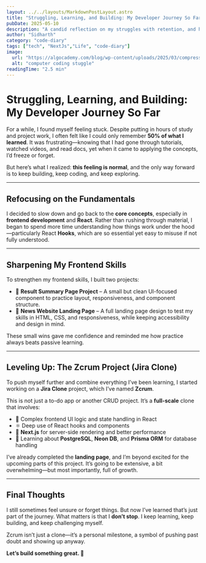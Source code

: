 ```yaml
---
layout: ../../layouts/MarkdownPostLayout.astro
title: "Struggling, Learning, and Building: My Developer Journey So Far"
pubDate: 2025-05-10
description: "A candid reflection on my struggles with retention, and how building projects like Zcrum (a Jira clone) is helping me grow as a frontend and React developer"
author: "Sidharth"
category: "code-diary"
tags: ["tech", "NextJs","Life", "code-diary"]
image:
  url: "https://algocademy.com/blog/wp-content/uploads/2025/03/compressed_image-167-1024x585.webp"
  alt: "computer coding stuggle"
readingTime: "2.5 min"
---
```


# Struggling, Learning, and Building: My Developer Journey So Far

For a while, I found myself feeling stuck. Despite putting in hours of study and project work, I often felt like I could only remember **50% of what I learned**. It was frustrating—knowing that I had gone through tutorials, watched videos, and read docs, yet when it came to applying the concepts, I’d freeze or forget.

But here’s what I realized: **this feeling is normal**, and the only way forward is to keep building, keep coding, and keep exploring.

---

## Refocusing on the Fundamentals

I decided to slow down and go back to the **core concepts**, especially in **frontend development** and **React**. Rather than rushing through material, I began to spend more time understanding how things work under the hood—particularly React **Hooks**, which are so essential yet easy to misuse if not fully understood.

---

## Sharpening My Frontend Skills

To strengthen my frontend skills, I built two projects:

- 🔹 **Result Summary Page Project** – A small but clean UI-focused component to practice layout, responsiveness, and component structure.
- 🔹 **News Website Landing Page** – A full landing page design to test my skills in HTML, CSS, and responsiveness, while keeping accessibility and design in mind.

These small wins gave me confidence and reminded me how practice always beats passive learning.

---

## Leveling Up: The Zcrum Project (Jira Clone)

To push myself further and combine everything I’ve been learning, I started working on a **Jira Clone** project, which I’ve named **Zcrum**.

This is not just a to-do app or another CRUD project. It’s a **full-scale** clone that involves:

- 🔧 Complex frontend UI logic and state handling in React
- ⚛️ Deep use of React hooks and components
- 🔁 **Next.js** for server-side rendering and better performance
- 🧠 Learning about **PostgreSQL**, **Neon DB**, and **Prisma ORM** for database handling

I’ve already completed the **landing page**, and I’m beyond excited for the upcoming parts of this project. It’s going to be extensive, a bit overwhelming—but most importantly, full of growth.

---

## Final Thoughts

I still sometimes feel unsure or forget things. But now I’ve learned that’s just part of the journey. What matters is that I **don’t stop**. I keep learning, keep building, and keep challenging myself.

Zcrum isn’t just a clone—it’s a personal milestone, a symbol of pushing past doubt and showing up anyway.

**Let’s build something great. 🚀**
